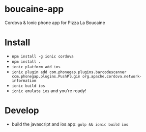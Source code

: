 boucaine-app
============

Cordova &amp; Ionic phone app for Pizza La Boucaine


Install
=======

- `npm install -g ionic cordova`
- `npm install .`
- `ionic platform add ios`
- `ionic plugin add com.phonegap.plugins.barcodescanner com.phonegap.plugins.PushPlugin org.apache.cordova.network-information`
- `ionic build ios`
- `ionic emulate ios` and you're ready!


Develop
=======

- build the javascript and ios app: `gulp && ionic build ios`
